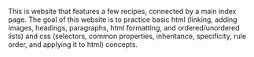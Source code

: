 This is website that features a few recipes, connected by a main index page. The goal of this website is to practice basic html (linking, adding images, headings, paragraphs, html formatting, and ordered/unordered lists) and css (selectors, common properties, inheritance, specificity, rule order, and applying it to html) concepts.